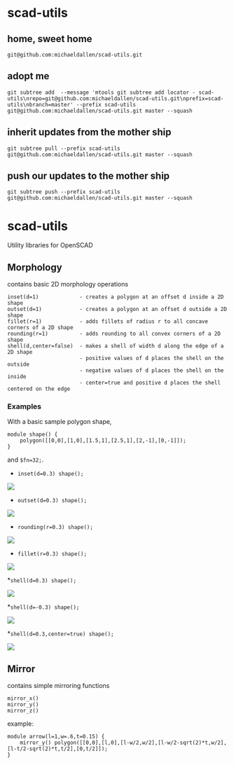 # scad-utils


## home, sweet home

    git@github.com:michaeldallen/scad-utils.git


## adopt me

    git subtree add  --message 'mtools git subtree add locator - scad-utils\nrepo=git@github.com:michaeldallen/scad-utils.git\nprefix=scad-utils\nbranch=master' --prefix scad-utils git@github.com:michaeldallen/scad-utils.git master --squash


## inherit updates from the mother ship

    git subtree pull --prefix scad-utils git@github.com:michaeldallen/scad-utils.git master --squash


## push our updates to the mother ship

    git subtree push --prefix scad-utils git@github.com:michaeldallen/scad-utils.git master --squash




scad-utils
==========

Utility libraries for OpenSCAD

Morphology
----------

contains basic 2D morphology operations

    inset(d=1)             - creates a polygon at an offset d inside a 2D shape
    outset(d=1)            - creates a polygon at an offset d outside a 2D shape
    fillet(r=1)            - adds fillets of radius r to all concave corners of a 2D shape
    rounding(r=1)          - adds rounding to all convex corners of a 2D shape
    shell(d,center=false)  - makes a shell of width d along the edge of a 2D shape
                           - positive values of d places the shell on the outside
                           - negative values of d places the shell on the inside
                           - center=true and positive d places the shell centered on the edge
   
   
### Examples

With a basic sample polygon shape,

    module shape() {
        polygon([[0,0],[1,0],[1.5,1],[2.5,1],[2,-1],[0,-1]]);
    }

and `$fn=32;`.


* `inset(d=0.3) shape();`

![](http://oskarlinde.github.io/scad-utils/img/morph-0.png)


* `outset(d=0.3) shape();`

![](http://oskarlinde.github.io/scad-utils/img/morph-1.png)


* `rounding(r=0.3) shape();`

![](http://oskarlinde.github.io/scad-utils/img/morph-2.png)


* `fillet(r=0.3) shape();`

![](http://oskarlinde.github.io/scad-utils/img/morph-3.png)


*`shell(d=0.3) shape();`

![](http://oskarlinde.github.io/scad-utils/img/morph-4.png)


*`shell(d=-0.3) shape();`

![](http://oskarlinde.github.io/scad-utils/img/morph-5.png)


*`shell(d=0.3,center=true) shape();`

![](http://oskarlinde.github.io/scad-utils/img/morph-6.png)


Mirror
------

contains simple mirroring functions

    mirror_x()
    mirror_y()
    mirror_z()
    
example:

    module arrow(l=1,w=.6,t=0.15) {
        mirror_y() polygon([[0,0],[l,0],[l-w/2,w/2],[l-w/2-sqrt(2)*t,w/2],[l-t/2-sqrt(2)*t,t/2],[0,t/2]]);
    }

